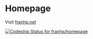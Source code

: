 Homepage
===========

Visit [franhp.net](http://franhp.net)  

[ ![Codeship Status for franhp/homepage](https://codeship.com/projects/bf06eeb0-b2fb-0132-32d7-6a71bba51758/status?branch=master)](https://codeship.com/projects/70115)
